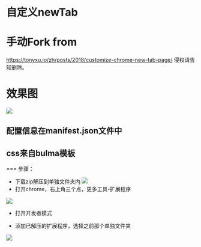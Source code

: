 
自定义newTab
===

# 手动Fork from 
https://tonyxu.io/zh/posts/2018/customize-chrome-new-tab-page/
侵权请告知删除。
# 效果图
![](https://s1.ax2x.com/2018/10/17/5Tk2wA.png)

## 配置信息在manifest.json文件中
## css来自bulma模板
===
步骤：
* 下载zip解压到单独文件夹内
![](https://s1.ax2x.com/2018/10/17/5Tf0Sd.png)
* 打开chrome，右上角三个点，更多工具-扩展程序

![](https://s1.ax2x.com/2018/10/17/5Tk2wA.png)
* 打开开发者模式

* 添加已解压的扩展程序，选择之前那个单独文件夹

![](https://s1.ax2x.com/2018/10/17/5TfWHR.png)
